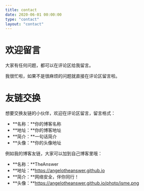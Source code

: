 ```yaml
---
title: contact
date: 2020-06-01 00:00:00
type: "contact"
layout: "contact"
---
```


# 欢迎留言
大家有任何问题，都可以在评论区给我留言。

我很忙啦，如果不是很麻烦的问题就直接在评论区留言啦。

# 友链交换
想要交换友链的小伙伴，欢迎在评论区留言，留言格式：
* **名称：**你的博客名称
* **地址：**你的博客地址
* **简介：**一句话简介
* **头像：**你的头像地址

例如我的博客友链，大家可以加到自己博客里哦：
* **名称：**TheAnswer
* **地址：**https://angelotheanswer.github.io
* **简介：**网络安全，伴你同行！
* **头像：**https://angelotheanswer.github.io/photo/isme.png
